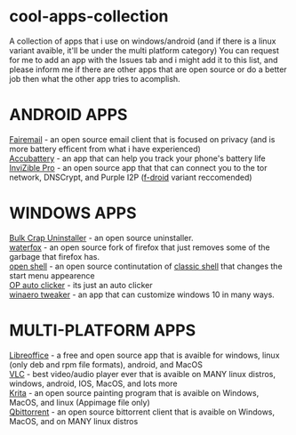 # cool-apps-collection
A collection of apps that i use on windows/android (and if there is a linux variant avaible, it'll be under the multi platform category)
You can request for me to add an app with the Issues tab and i might add it to this list, and please inform me if there are other apps that are open source or do a better job then what the other app tries to acomplish.


# ANDROID APPS

[Fairemail](https://email.faircode.eu/) - an open source email client that is focused on privacy (and is more battery efficent from what i have experienced)  
[Accubattery](https://accubatteryapp.com/) - an app that can help you track your phone's battery life   
[InviZible Pro](https://invizible.net/en/) - an open source app that that can connect you to the tor network, DNSCrypt, and Purple I2P ([f-droid](https://f-droid.org/packages/pan.alexander.tordnscrypt.stable/) variant reccomended)


# WINDOWS APPS
[Bulk Crap Uninstaller](https://github.com/Klocman/Bulk-Crap-Uninstaller) - an open source uninstaller.   
[waterfox](https://www.waterfox.net/) - an open source fork of firefox that just removes some of the garbage that firefox has.  
[open shell](https://github.com/Open-Shell/Open-Shell-Menu) - an open source continutation of [classic shell](http://classicshell.net/) that changes the start menu appearence    
[OP auto clicker](https://www.opautoclicker.com/) - its just an auto clicker  
[winaero tweaker](https://winaero.com/winaero-tweaker/) - an app that can customize windows 10 in many ways.  


# MULTI-PLATFORM APPS
[Libreoffice](https://www.libreoffice.org/) - a free and open source app that is avaible for windows, linux (only deb and rpm file formats), android, and MacOS   
[VLC](https://www.videolan.org/) - best video/audio player ever that is avaible on MANY linux distros, windows, android, IOS, MacOS, and lots more  
[Krita](https://krita.org/) - an open source painting program that is avaible on Windows, MacOS, and linux (Appimage file only)   
[Qbittorrent](https://www.qbittorrent.org/download.php) - an open source bittorrent client that is avaible on Windows, MacOS, and on MANY linux distros    


